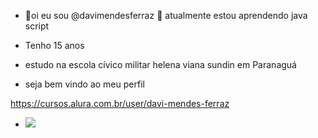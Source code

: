 - 👋oi eu sou @davimendesferraz
🌱 atualmente estou aprendendo java script

- Tenho 15  anos 

- estudo na escola cívico militar helena viana sundin em Paranaguá

- seja bem vindo ao meu perfil

https://cursos.alura.com.br/user/davi-mendes-ferraz
- ![](https://media.tenor.com/_Npz7qTnLlQAAAAd/botafogo-tiquinho.gif)    
  
 
